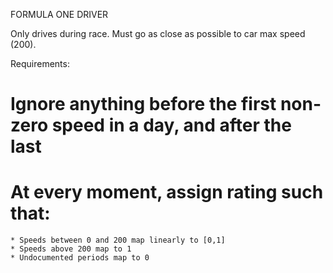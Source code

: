 FORMULA ONE DRIVER

Only drives during race. Must go as close as possible to car max speed (200).

Requirements:

# Ignore anything before the first non-zero speed in a day, and after the last
# At every moment, assign rating such that:
	* Speeds between 0 and 200 map linearly to [0,1]
	* Speeds above 200 map to 1
	* Undocumented periods map to 0
